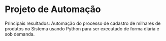 # Projeto de Automação

Principais resultados: Automação do processo de cadastro de milhares de produtos no Sistema usando Python para ser executado de forma diária e sob demanda.
